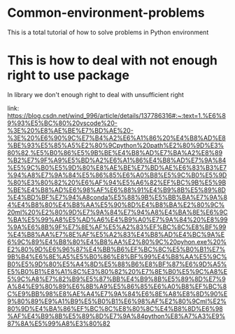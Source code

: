 # Common-environment-problems
This is a total tutorial of how to solve problems in Python environment 

# This is how to deal with not enough right to use package

In library we don't enough right to deal with unsufficient right

link:
https://blog.csdn.net/wind_996/article/details/137786316#:~:text=1.%E6%89%93%E5%BC%80%20vscode%20-%3E%20%E8%AE%BE%E7%BD%AE%20-%3E%20%E6%90%9C%E7%B4%A2%E6%A1%86%20%E4%B8%AD%E8%BE%93%E5%85%A5%E2%80%9Cpython%20path%E2%80%9D%E3%80%82,%E5%B0%86%E5%9B%BE%E4%B8%AD%E7%BA%A2%E8%89%B2%E7%9F%A9%E5%BD%A2%E6%A1%86%E4%B8%AD%E7%9A%84%E5%9C%B0%E5%9D%80%E8%AE%BE%E7%BD%AE%E6%83%B3%E7%94%A8%E7%9A%84%E5%86%85%E6%A0%B8%E5%9C%B0%E5%9D%80%E3%80%82%20%E6%AF%94%E5%A6%82%EF%BC%9B%E5%9B%BE%E4%B8%AD%E6%98%AF%E6%88%91%E4%B9%8B%E5%89%8D%E4%BD%BF%E7%94%A8conda%E5%88%9B%E5%BB%BA%E7%9A%84%E4%B8%80%E4%B8%AA%E5%90%8D%E4%B8%BA%E2%80%9C%20ml%20%E2%80%9D%E7%9A%84%E7%94%A8%E4%BA%8E%E6%9C%BA%E5%99%A8%E5%AD%A6%E4%B9%A0%E7%9A%84%20%E8%99%9A%E6%8B%9F%E7%8E%AF%E5%A2%83%EF%BC%8C%E8%BF%99%E4%B8%AA%E7%8E%AF%E5%A2%83%E4%B8%AD%E4%BC%9A%E6%9C%89%E4%B8%80%E4%B8%AA%E2%80%9C%20pyhon.exe%20%E2%80%9D%E6%96%87%E4%BB%B6%EF%BC%8C%E5%B0%B1%E7%9B%B4%E6%8E%A5%E5%B0%86%E8%BF%99%E4%B8%AA%E5%9C%B0%E5%9D%80%E5%A4%8D%E5%88%B6%E8%BF%87%E6%9D%A5%E5%B0%B1%E8%A1%8C%E3%80%82%20%E7%8E%B0%E5%9C%A8%E5%9C%A8%E7%82%B9%E5%87%BB%E4%B9%8B%E5%89%8D%E7%9A%84%E9%80%89%E6%8B%A9%E5%86%85%E6%A0%B8%EF%BC%8C%E9%BB%98%E8%AE%A4%E7%9A%84%E6%8E%A8%E8%8D%90%E9%80%89%E9%A1%B9%E5%B0%B1%E6%98%AF%E2%80%9Cml%E2%80%9D%E4%BA%86%EF%BC%8C%E8%80%8C%E4%B8%8D%E6%98%AF%E4%B9%8B%E5%89%8D%E7%9A%84python%E8%A7%A3%E9%87%8A%E5%99%A8%E3%80%82
